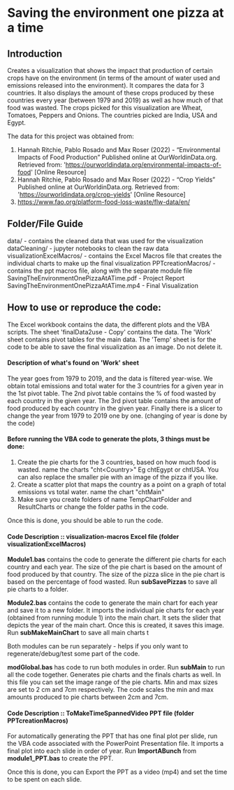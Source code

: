 # Saving the environment one pizza at a time

## Introduction
Creates a visualization that shows the impact that production of certain crops have on the environment (in terms of the amount of water used and emissions released into the environment). It compares the data for 3 countries. It also displays the amount of these crops produced by these countries every year (between 1979 and 2019) as well as how much of that food was wasted.
The crops picked for this visualization are Wheat, Tomatoes, Peppers and Onions.
The countries picked are India, USA and Egypt.

The data for this project was obtained from:
1. Hannah Ritchie, Pablo Rosado and Max Roser (2022) - “Environmental Impacts of Food Production” Published online at OurWorldinData.org. Retrieved from: 'https://ourworldindata.org/environmental-impacts-of-food' [Online Resource]
2. Hannah Ritchie, Pablo Rosado and Max Roser (2022) - “Crop Yields” Published online at OurWorldinData.org. Retrieved from: 'https://ourworldindata.org/crop-yields' [Online Resource]
3. https://www.fao.org/platform-food-loss-waste/flw-data/en/


## Folder/File Guide
data/ - contains the cleaned data that was used for the visualization
dataCleaning/ - jupyter notebooks to clean the raw data
visualizationExcelMacros/ - contains the Excel Macros file that creates the individual charts to make up the final visualization
PPTcreationMacros/ - contains the ppt macros file, along with the separate module file
SavingTheEnvironmentOnePizzaAtATime.pdf - Project Report
SavingTheEnvironmentOnePizzaAtATime.mp4 - Final Visualization


## How to use or reproduce the code:
The Excel workbook contains the data, the different plots and the VBA scripts.
The sheet 'finalData2use - Copy' contains the data.
The 'Work' sheet contains pivot tables for the main data.
The 'Temp' sheet is for the code to be able to save the final visualization as an image. Do not delete it.


#### Description of what's found on 'Work' sheet
The year goes from 1979 to 2019, and the data is filtered year-wise.
We obtain total emissions and total water for the 3 countries for a given year in the 1st pivot table.
The 2nd pivot table contains the % of food wasted by each country in the given year.
The 3rd pivot table contains the amount of food produced by each country in the given year.
Finally there is a slicer to change the year from 1979 to 2019 one by one. (changing of year is done by the code)


#### Before running the VBA code to generate the plots, 3 things must be done:
1) Create the pie charts for the 3 countries, based on how much food is wasted. name the charts "cht\<Country>" Eg chtEgypt or chtUSA. You can also replace the smaller pie with an image of the pizza if you like.
2) Create a scatter plot that maps the country as a point on a graph of total emissions vs total water. name the chart "chtMain"
3) Make sure you create folders of name TempChartFolder and ResultCharts or change the folder paths in the code.

Once this is done, you should be able to run the code.

#### Code Description :: visualization-macros Excel file (folder visualizationExcelMacros)
**Module1.bas** contains the code to generate the different pie charts for each country and each year. The size of the pie chart is based on the amount of food produced by that country. The size of the pizza slice in the pie chart is based on the percentage of food wasted.
Run **subSavePizzas** to save all pie charts to a folder.

**Module2.bas** contains the code to generate the main chart for each year and save it to a new folder. It imports the individual pie charts for each year (obtained from running module 1) into the main chart. It sets the slider that depicts the year of the main chart. Once this is created, it saves this image. Run **subMakeMainChart** to save all main charts t

Both modules can be run separately - helps if you only want to regenerate/debug/test some part of the code.

**modGlobal.bas** has code to run both modules in order. Run **subMain** to run all the code together. Generates pie charts and the finals charts as well.
In this file you can set the image range of the pie charts. Min and max sizes are set to 2 cm and 7cm respectively. The code scales the min and max amounts produced to pie charts between 2cm and 7cm.

#### Code Description :: ToMakeTimeSpannedVideo PPT file (folder PPTcreationMacros)
For automatically generating the PPT that has one final plot per slide, run the VBA code associated with the PowerPoint Presentation file. It imports a final plot into each slide in order of year.
Run **ImportABunch** from **module1_PPT.bas** to create the PPT.

Once this is done, you can Export the PPT as a video (mp4) and set the time to be spent on each slide.
